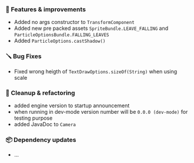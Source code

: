 ### 🚀 Features & improvements

- Added no args constructor to `TransformComponent`
- Added new pre packed assets `SpriteBundle.LEAVE_FALLING` and `ParticleOptionsBundle.FALLING_LEAVES`
- Added `ParticleOptions.castShadow()`

### 🪛 Bug Fixes

- Fixed wrong heigth of `TextDrawOptions.sizeOf(String)` when using scale

### 🧽 Cleanup & refactoring

- added engine version to startup announcement
- when running in dev-mode version number will be `0.0.0 (dev-mode)` for testing purpose
- added JavaDoc to `Camera`

### 📦 Dependency updates

- ...